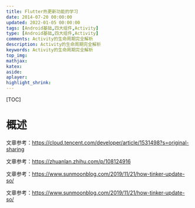 ```yaml
---
title: Flutter热更新功能的学习
date: 2014-07-20 00:00:00
updated: 2022-01-05 00:00:00
tags: [Android基础,四大组件,Activity]
type: [Android基础,四大组件,Activity]
comments: Activity的生命周期完全解析
description: Activity的生命周期完全解析
keywords: Activity的生命周期完全解析
top_img:
mathjax:
katex:
aside:
aplayer:
highlight_shrink:
---
```


[TOC]

# 概述

文章参考：https://cloud.tencent.com/developer/article/1531498?s=original-sharing

文章参考：https://zhuanlan.zhihu.com/p/108124916

文章参考：https://www.sunmoonblog.com/2019/11/21/how-tinker-update-so/

文章参考：https://www.sunmoonblog.com/2019/11/21/how-tinker-update-so/

